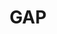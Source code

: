 ---
blog: https://growthaccelerationpartners.com/blog
facebook: https://facebook.com/GrowthAccelerationPartners
linkedin: https://linkedin.com/company/growth-acceleration-partners
logohandle: growthaccelerationpartners
sort: growthaccelerationpartners
title: GAP
twitter: https://x.com/GAPapps
website: https://www.growthaccelerationpartners.com/
youtube: https://youtube.com/@growthaccelerationpartners
---